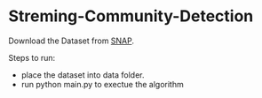 # Streming-Community-Detection

Download the Dataset from [SNAP](https://snap.stanford.edu/data/#communities).

Steps to run:
* place the dataset into data folder.
* run python main.py to exectue the algorithm
